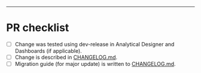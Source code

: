 <!--

Description of changes (if multi-commit, short global summary & context;
if single-commit, feel free to leave empty).

-->

---

# PR checklist

- [ ] Change was tested using dev-release in Analytical Designer and Dashboards (if applicable).
- [ ] Change is described in [CHANGELOG.md](../blob/master/CHANGELOG.md).
- [ ] Migration guide (for major update) is written to [CHANGELOG.md](../blob/master/CHANGELOG.md).